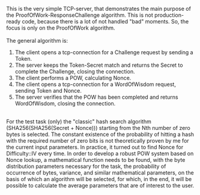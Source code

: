 This is the very simple TCP-server, that demonstrates the main purpose of the ProofOfWork-ResponseChallenge algorithm. This is not production-ready code, because there is a lot of not handled "bad" moments. So, the focus is only on the ProofOfWork algorithm.
<br>
<br>
The general algorithm is:
1. The client opens a tcp-connection for a Challenge request by sending a Token.
2. The server keeps the Token-Secret match and returns the Secret to complete the Challenge, closing the connection.
3. The client performs a POW, calculating Nonce.
4. The client opens a tcp-connection for a WordOfWisdom request, sending Token and Nonce.
5. The server verifies that the POW has been completed and returns WordOfWisdom, closing the connection.

<br>
For the test task (only) the "classic" hash search algorithm (SHA256(SHA256(Secret + Nonce))) starting from the Nth number of zero bytes is selected.
The constant existence of the probability of hitting a hash with the required number of zero bits is not theoretically proven by me for the current input parameters.
In practice, it turned out to find Nonce for Difficulty::IV every time.
In order to develop a robust POW system based on Nonce lookup, a mathematical function needs to be found,
with the byte distribution parameters necessary for the task, the probability of occurrence of bytes, variance, and similar mathematical parameters,
on the basis of which an algorithm will be selected, for which, in the end, it will be possible to calculate the average parameters that are of interest to the user.